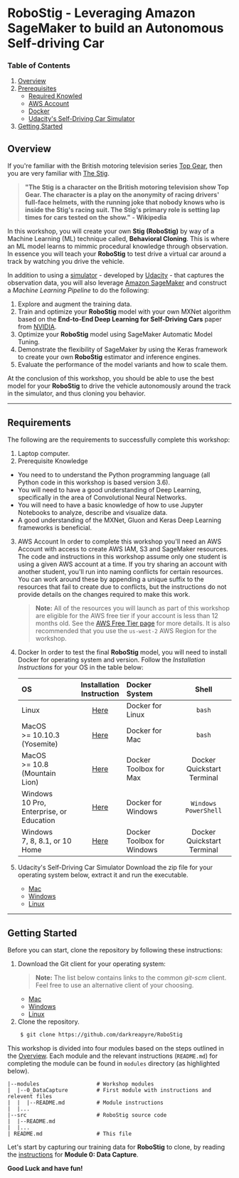 # RoboStig - Leveraging Amazon SageMaker to build an Autonomous Self-driving Car

### Table of Contents

1. [Overview](#overview)
2. [Prerequisites](#prerequisites)
    * [Required Knowled](#required-knowledge)
    * [AWS Account](#aws-account)
    * [Docker](#docker)
    * [Udacity's Self-Driving Car Simulator](#udacitys-self-driving-car-simulator)
3. [Getting Started](#getting-started)

## Overview

If you're familiar with the British motoring television series [Top Gear](https://en.wikipedia.org/wiki/Top_Gear_(2002_TV_series)), then you are very familiar with [The Stig](https://www.topgear.com/car-news/stig).

>__"The Stig is a character on the British motoring television show Top Gear. The character is a play on the anonymity of racing drivers' full-face helmets, with the running joke that nobody knows who is inside the Stig's racing suit. The Stig's primary role is setting lap times for cars tested on the show." - Wikipedia__

In this workshop, you will create your own __Stig (RoboStig)__  by way of a Machine Learning (ML) technique called, __Behavioral Cloning__. This is where an ML model learns to mimmic procedural knowledge through observation. In essence you will teach your __RoboStig__ to test drive a virtual car around a track by watching you drive the vehicle.

In addition to using a [simulator](https://github.com/udacity/self-driving-car-sim) - developed by [Udacity](https://www.udacity.com/) - that captures the observation data, you will also leverage [Amazon SageMaker](https://aws.amazon.com/sagemaker) and construct a *Machine Learning Pipeline* to do the following:

1. Explore and augment the training data.
2. Train and optimize your __RoboStig__ model with your own MXNet algorithm based on the __End-to-End Deep Learning for Self-Driving Cars__ paper from [NVIDIA](https://devblogs.nvidia.com/deep-learning-self-driving-cars/).
3. Optimize your __RoboStig__ model using SageMaker Automatic Model Tuning.
4. Demonstrate the flexibility of SageMaker by using the Keras framework to create your own __RoboStig__ estimator and inference engines.
5. Evaluate the performance of the model variants and how to scale them.

At the conclusion of this workshop, you should be able to use the best model for your __RoboStig__ to drive the vehicle autonomously around the track in the simulator, and thus cloning you behavior.

---

## Requirements

The following are the requirements to successfully complete this workshop:

1. Laptop computer.
2. Prerequisite Knowledge
- You need to to understand the Python programming language (all Python code in this workshop is based version 3.6).
- You will need to have a good understanding of Deep Learning, specifically in the area of Convolutional Neural Networks. 
- You will need to have a basic knowledge of how to use Jupyter Notebooks to analyze, describe and visualize data.
- A good understanding of the MXNet, Gluon and Keras Deep Learning frameworks is beneficial.
3. AWS Account
    In order to complete this workshop you'll need an AWS Account with access to create AWS IAM, S3 and SageMaker resources. The code and instructions in this workshop assume only one student is using a given AWS account at a time. If you try sharing an account with another student, you'll run into naming conflicts for certain resources. You can work around these by appending a unique suffix to the resources that fail to create due to conflicts, but the instructions do not provide details on the changes required to make this work.
    >__Note:__ All of the resources you will launch as part of this workshop are eligible for the AWS free tier if your account is less than 12 months old. See the [AWS Free Tier page](https://aws.amazon.com/free/) for more details. It is also recommended that you use the `us-west-2` AWS Region for the workshop.
4. Docker
    In order to test the final __RoboStig__ model, you will need to install Docker for operating system and version. Follow the *Installation Instructions* for your OS in the table below:

    | OS                                       | Installation<br>Instruction               | Docker System               | Shell                      |
    |:-----------------------------------------|:-----------------------------------------:|:----------------------------|:--------------------------:|
    | Linux                                    | [Here](https://docs.docker.com/engine/installation/linux/)           | Docker for Linux            | `bash`                     |
    | MacOS <br>>= 10.10.3 (Yosemite)              | [Here](https://docs.docker.com/docker-for-mac/)             | Docker for Mac              | `bash`                     |
    | MacOS <br>>= 10.8 (Mountain Lion)            | [Here](https://docs.docker.com/toolbox/toolbox_install_mac/)     | Docker Toolbox for Max      | Docker Quickstart Terminal |
    | Windows <br>10 Pro, Enterprise, or Education | [Here](https://docs.docker.com/docker-for-windows)         | Docker for Windows          | `Windows PowerShell`       |
    | Windows <br>7, 8, 8.1, or 10 Home            | [Here](https://docs.docker.com/toolbox/toolbox_install_windows/) | Docker Toolbox for Windows  | Docker Quickstart Terminal |
5. Udacity's Self-Driving Car Simulator
    Download the zip file for your operating system below, extract it and run the executable.
    - [Mac](https://d17h27t6h515a5.cloudfront.net/topher/2017/February/58983385_beta-simulator-mac/beta-simulator-mac.zip)
    - [Windows](https://d17h27t6h515a5.cloudfront.net/topher/2017/February/58983318_beta-simulator-windows/beta-simulator-windows.zip)
    - [Linux](https://d17h27t6h515a5.cloudfront.net/topher/2017/February/58983558_beta-simulator-linux/beta-simulator-linux.zip)

---

## Getting Started

Before you can start, clone the repository by following these instructions:

1. Download the Git client for your operating system:
    >__Note:__ The list below contains links to the common *git-scm* client. Feel free to use an alternative client of your choosing.
    - [Mac](https://git-scm.com/download/mac)
    - [Windows](https://git-scm.com/download/win)
    - [Linux](https://git-scm.com/download/linux)
2. Clone the repository.
```bash
    $ git clone https://github.com/darkreapyre/RoboStig
```

This workshop is divided into four modules based on the steps outlined in the [Overview](#overview). Each module and the relevant instructions (`README.md`) for completing the module can be found in `modules` directory (as highlighted below). 

```
|--modules                  # Workshop modules
|  |--0_DataCapture         # First module with instructions and relevent files
|  |  |--README.md          # Module instructions
|  |...
|--src                      # RoboStig source code
|  |--README.md
|  |...
| README.md                 # This file
```

Let's start by capturing our training data for __RoboStig__ to clone, by reading the [instructions](./modules/0_DataCapture/README.md) for __Module 0: Data Capture__.

__Good Luck and have fun!__